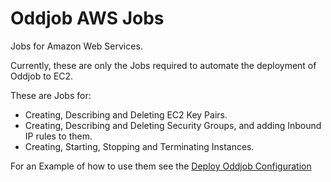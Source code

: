 # Oddjob AWS Jobs

Jobs for Amazon Web Services.

Currently, these are only the Jobs required to automate
the deployment of Oddjob to EC2. 

These are Jobs for:
- Creating, Describing and Deleting EC2 Key Pairs.
- Creating, Describing and Deleting Security Groups,
  and adding Inbound IP rules to them.
- Creating, Starting, Stopping and Terminating Instances.

For an Example of how to use them see the 
[Deploy Oddjob Configuration](examples/DeployOddjob.xml)

